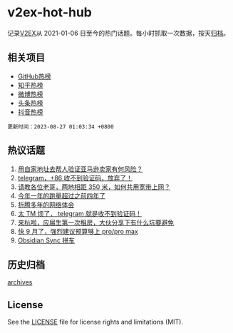# v2ex-hot-hub

 记录[V2EX](https://www.v2ex.com/)从 2021-01-06 日至今的热门话题。每小时抓取一次数据，按天[归档](archives)。
 
 ## 相关项目

- [GitHub热榜](https://github.com/snaildev/github-hot-hub)
- [知乎热榜](https://github.com/snaildev/zhihu-hot-hub)
- [微博热榜](https://github.com/snaildev/weibo-hot-hub)
- [头条热榜](https://github.com/snaildev/toutiao-hot-hub)
- [抖音热榜](https://github.com/snaildev/douyin-hot-hub)


 `更新时间：2023-08-27 01:03:34 +0800`

## 热议话题

1. [用自家地址去帮人验证亚马逊卖家有何风险？](https://www.v2ex.com/t/968404)
1. [telegram，+86 收不到验证码，放弃了！](https://www.v2ex.com/t/968408)
1. [请教各位老哥，两地相距 350 米，如何共用宽带上网？](https://www.v2ex.com/t/968482)
1. [今年一年的跑量超过之前四年了](https://www.v2ex.com/t/968406)
1. [折腾多年的网络体会](https://www.v2ex.com/t/968451)
1. [太 TM 烦了， telegram 就是收不到验证码！](https://www.v2ex.com/t/968400)
1. [来杭啦，应届生第一次租房，大伙分享下有什么坑要避免](https://www.v2ex.com/t/968445)
1. [快 9 月了，强烈建议预算够上 pro/pro max](https://www.v2ex.com/t/968437)
1. [Obsidian Sync 拼车](https://www.v2ex.com/t/968424)

## 历史归档

[archives](archives)

## License

See the [LICENSE](LICENSE) file for license rights and limitations (MIT).
